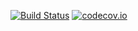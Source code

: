 [![Build Status](https://travis-ci.org/lwoo1999/NumericalAnalysis.jl.svg?branch=master)](https://travis-ci.org/lwoo1999/NumericalAnalysis.jl)
[![codecov.io](http://codecov.io/github/lwoo1999/NumericalAnalysis.jl/coverage.svg?branch=master)](http://codecov.io/github/lwoo1999/NumericalAnalysis.jl?branch=master)